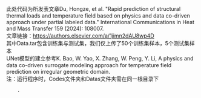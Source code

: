 此处代码为所发表文章Du, Hongze, et al. "Rapid prediction of structural thermal loads and temperature field based on physics and data co-driven approach under partial labeled data." International Communications in Heat and Mass Transfer 159 (2024): 108007.<br>
文章链接：https://authors.elsevier.com/a/1jimn2dAU8wp4D<br>
其中Data.tar包含训练集与测试集，我们仅上传了50个训练集样本，5个测试集样本<br>
UNet模型的建立参考K. Bao, W. Yao, X. Zhang, W. Peng, Y. Li, A physics and data co-driven surrogate modeling approach for temperature field prediction on irregular geometric domain.<br>
注：运行程序时，Codes文件夹和Datas文件夹需在同一根目录下

        
        
        
        
        .
